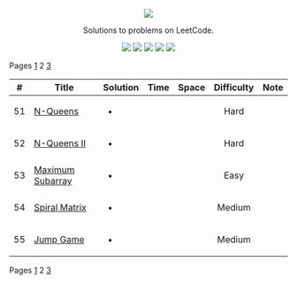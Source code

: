 [CopyrightLicense]:https://github.com/RyanFehr/LeetCode/blob/master/LICENSE
<p align="center">
	<a href="https://leetcode.com/rfehr/"><img src="https://discuss.leetcode.com/assets/uploads/system/site-logo.png?v=qgb1lp804jg" ></a>
</p>
<p align="center">
    Solutions to problems on LeetCode.
</p>
<p align="center">
	<img src="https://img.shields.io/badge/Solved-29/665-blue.svg">
    <img src="https://img.shields.io/badge/Easy-19-brightgreen.svg">
    <img src="https://img.shields.io/badge/Medium-10-yellow.svg">
    <img src="https://img.shields.io/badge/Hard-0-red.svg">
	<img src="https://img.shields.io/badge/Language-Java-orange.svg">
</p>

Pages [1](https://github.com/RyanFehr/LeetCode/blob/master/README.md) 2 [3](https://github.com/RyanFehr/LeetCode/blob/master/indexing/page3.md)

| #  | Title           |  Solution       |  Time           | Space           | Difficulty    | Note
-----|---------------- |:---------------:| --------------- | --------------- |:-------------:| -----
| 51 |[N-Queens](https://leetcode.com/problems/n-queens/description/)| <ul><li></li><ul> | | | Hard | ||
| 52 |[N-Queens II](https://leetcode.com/problems/n-queens-ii/description/)| <ul><li></li><ul> | | | Hard | ||
| 53 |[Maximum Subarray](https://leetcode.com/problems/maximum-subarray/description/)| <ul><li></li><ul> | | | Easy | ||
| 54 |[Spiral Matrix](https://leetcode.com/problems/spiral-matrix/description/)| <ul><li></li><ul> | | | Medium | ||
| 55 |[Jump Game](https://leetcode.com/problems/jump-game/description/)| <ul><li></li><ul> | | | Medium | ||

Pages [1](https://github.com/RyanFehr/LeetCode/blob/master/README.md) 2 [3](https://github.com/RyanFehr/LeetCode/blob/master/indexing/page3.md)